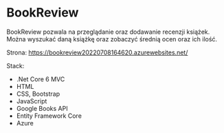 # BookReview
BookReview pozwala na przeglądanie oraz dodawanie recenzji książek. Można wyszukać daną książkę oraz zobaczyć średnią ocen oraz ich ilość.

Strona:
https://bookreview20220708164620.azurewebsites.net/

Stack:
- .Net Core 6 MVC
- HTML
- CSS, Bootstrap
- JavaScript
- Google Books API
- Entity Framework Core
- Azure
